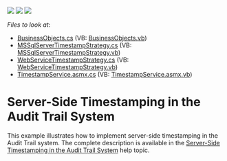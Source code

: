 <!-- default badges list -->
![](https://img.shields.io/endpoint?url=https://codecentral.devexpress.com/api/v1/VersionRange/128595106/10.2.3%2B)
[![](https://img.shields.io/badge/Open_in_DevExpress_Support_Center-FF7200?style=flat-square&logo=DevExpress&logoColor=white)](https://supportcenter.devexpress.com/ticket/details/E1808)
[![](https://img.shields.io/badge/📖_How_to_use_DevExpress_Examples-e9f6fc?style=flat-square)](https://docs.devexpress.com/GeneralInformation/403183)
<!-- default badges end -->
<!-- default file list -->
*Files to look at*:

* [BusinessObjects.cs](./CS/AuditDemo.Module/BusinessObjects.cs) (VB: [BusinessObjects.vb](./VB/AuditDemo.Module/BusinessObjects.vb))
* [MSSqlServerTimestampStrategy.cs](./CS/AuditDemo.Module/MSSqlServerTimestampStrategy.cs) (VB: [MSSqlServerTimestampStrategy.vb](./VB/AuditDemo.Module/MSSqlServerTimestampStrategy.vb))
* [WebServiceTimestampStrategy.cs](./CS/AuditDemo.Module/WebServiceTimestampStrategy.cs) (VB: [WebServiceTimestampStrategy.vb](./VB/AuditDemo.Module/WebServiceTimestampStrategy.vb))
* [TimestampService.asmx.cs](./CS/TimestampWebService/TimestampService.asmx.cs) (VB: [TimestampService.asmx.vb](./VB/TimestampWebService/TimestampService.asmx.vb))
<!-- default file list end -->
# Server-Side Timestamping in the Audit Trail System


<p>This example illustrates how to implement server-side timestamping in the Audit Trail system. The complete description is available in the <a href="http://documentation.devexpress.com/#Xaf/CustomDocument2784">Server-Side Timestamping in the Audit Trail System</a> help topic.</p>

<br/>



